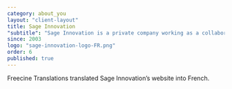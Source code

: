 ```yaml
---
category: about_you
layout: "client-layout"
title: Sage Innovation
"subtitle": "Sage Innovation is a private company working as a collaborative hub for global health experts, creative entrepreneurs and committed innovators. They help their clients make smart decisions about strategic planning, and create and launch new initiatives, programs and platforms to enable their clients to successfully deliver on their commitments. They work in global health."
since: 2003
logo: "sage-innovation-logo-FR.png"
order: 6
published: true
---
```

Freecine Translations translated Sage Innovation’s website into French.